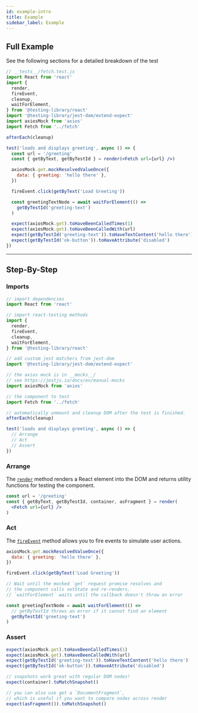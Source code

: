 ```yaml
---
id: example-intro
title: Example
sidebar_label: Example
---
```


## Full Example

See the following sections for a detailed breakdown of the test

```jsx
// __tests__/fetch.test.js
import React from 'react'
import {
  render,
  fireEvent,
  cleanup,
  waitForElement,
} from '@testing-library/react'
import '@testing-library/jest-dom/extend-expect'
import axiosMock from 'axios'
import Fetch from '../fetch'

afterEach(cleanup)

test('loads and displays greeting', async () => {
  const url = '/greeting'
  const { getByText, getByTestId } = render(<Fetch url={url} />)

  axiosMock.get.mockResolvedValueOnce({
    data: { greeting: 'hello there' },
  })

  fireEvent.click(getByText('Load Greeting'))

  const greetingTextNode = await waitForElement(() =>
    getByTestId('greeting-text')
  )

  expect(axiosMock.get).toHaveBeenCalledTimes(1)
  expect(axiosMock.get).toHaveBeenCalledWith(url)
  expect(getByTestId('greeting-text')).toHaveTextContent('hello there')
  expect(getByTestId('ok-button')).toHaveAttribute('disabled')
})
```

---

## Step-By-Step

### Imports

```jsx
// import dependencies
import React from 'react'

// import react-testing methods
import {
  render,
  fireEvent,
  cleanup,
  waitForElement,
} from '@testing-library/react'

// add custom jest matchers from jest-dom
import '@testing-library/jest-dom/extend-expect'

// the axios mock is in __mocks__/
// see https://jestjs.io/docs/en/manual-mocks
import axiosMock from 'axios'

// the component to test
import Fetch from '../fetch'
```

```jsx
// automatically unmount and cleanup DOM after the test is finished.
afterEach(cleanup)

test('loads and displays greeting', async () => {
  // Arrange
  // Act
  // Assert
})
```

### Arrange

The [`render`](./api#render) method renders a React element into the DOM and
returns utility functions for testing the component.

```jsx
const url = '/greeting'
const { getByText, getByTestId, container, asFragment } = render(
  <Fetch url={url} />
)
```

### Act

The [`fireEvent`](dom-testing-library/api-events.md) method allows you to fire
events to simulate user actions.

```jsx
axiosMock.get.mockResolvedValueOnce({
  data: { greeting: 'hello there' },
})

fireEvent.click(getByText('Load Greeting'))

// Wait until the mocked `get` request promise resolves and
// the component calls setState and re-renders.
// `waitForElement` waits until the callback doesn't throw an error

const greetingTextNode = await waitForElement(() =>
  // getByTestId throws an error if it cannot find an element
  getByTestId('greeting-text')
)
```

### Assert

```jsx
expect(axiosMock.get).toHaveBeenCalledTimes(1)
expect(axiosMock.get).toHaveBeenCalledWith(url)
expect(getByTestId('greeting-text')).toHaveTextContent('hello there')
expect(getByTestId('ok-button')).toHaveAttribute('disabled')

// snapshots work great with regular DOM nodes!
expect(container).toMatchSnapshot()

// you can also use get a `DocumentFragment`,
// which is useful if you want to compare nodes across render
expect(asFragment()).toMatchSnapshot()
```
